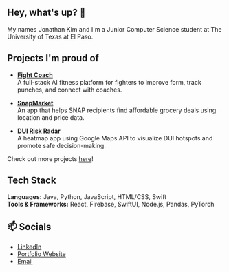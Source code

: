## Hey, what's up? 👋

My names Jonathan Kim and I'm a Junior Computer Science student at The University of Texas at El Paso.

## Projects I'm proud of

- **[Fight Coach](https://github.com/your-username/fight-coach)**  
  A full-stack AI fitness platform for fighters to improve form, track punches, and connect with coaches.

- **[SnapMarket](https://github.com/your-username/snapmarket)**  
  An app that helps SNAP recipients find affordable grocery deals using location and price data.

- **[DUI Risk Radar](https://github.com/your-username/dui-risk-radar)**  
  A heatmap app using Google Maps API to visualize DUI hotspots and promote safe decision-making.

Check out more projects [here](https://github.com/your-username?tab=repositories)!

## Tech Stack

**Languages:** Java, Python, JavaScript, HTML/CSS, Swift  
**Tools & Frameworks:** React, Firebase, SwiftUI, Node.js, Pandas, PyTorch  

## 📫 Socials

- [LinkedIn](https://www.linkedin.com/in/jonathankimdev)
- [Portfolio Website](https://www.jonathankim.com)
- [Email](mailto:your.email@example.com)
